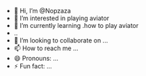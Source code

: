 - 👋 Hi, I’m @Nopzaza
- 👀 I’m interested in playing aviator
- 🌱 I’m currently learning .how to play aviator
- ..
- 💞️ I’m looking to collaborate on ...
- 📫 How to reach me ...
- 😄 Pronouns: ...
- ⚡ Fun fact: ...

<!---
Nopzaza/Nopzaza is a ✨ special ✨ repository because its `README.md` (this file) appears on your GitHub profile.
You can click the Preview link to take a look at your changes.
--->
